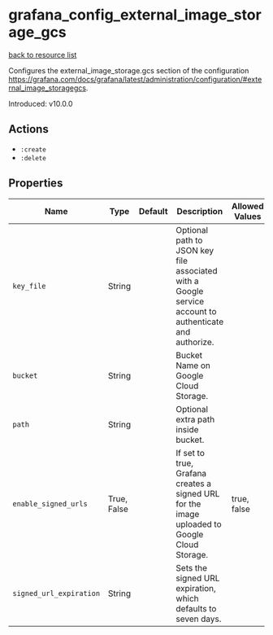 # grafana_config_external_image_storage_gcs

[back to resource list](https://github.com/sous-chefs/grafana#resources)

Configures the external_image_storage.gcs section of the configuration <https://grafana.com/docs/grafana/latest/administration/configuration/#external_image_storagegcs>.

Introduced: v10.0.0

## Actions

- `:create`
- `:delete`

## Properties

| Name                    | Type        | Default | Description                                                                                            | Allowed Values |
| ----------------------- | ----------- | ------- | ------------------------------------------------------------------------------------------------------ | -------------- |
| `key_file`              | String      |         | Optional path to JSON key file associated with a Google service account to authenticate and authorize. |                |
| `bucket`                | String      |         | Bucket Name on Google Cloud Storage.                                                                   |                |
| `path`                  | String      |         | Optional extra path inside bucket.                                                                     |                |
| `enable_signed_urls`    | True, False |         | If set to true, Grafana creates a signed URL for the image uploaded to Google Cloud Storage.           | true, false    |
| `signed_url_expiration` | String      |         | Sets the signed URL expiration, which defaults to seven days.                                          |                |
